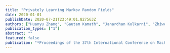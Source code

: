 ```yaml
---
title: "Privately Learning Markov Random Fields"
date: 2020-01-01
publishDate: 2020-07-21T23:49:01.827563Z
authors: ["Huanyu Zhang", "Gautam Kamath", "Janardhan Kulkarni", "Zhiwei Steven Wu"]
publication_types: ["1"]
abstract: ""
featured: false
publication: "*Proceedings of the 37th International Conference on Machine Learning*"
---
```



